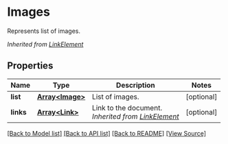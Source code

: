 ﻿# Images
Represents list of images.

*Inherited from [LinkElement](LinkElement.md)*
## Properties
Name | Type | Description | Notes
------------ | ------------- | ------------- | -------------
**list** | [**Array&lt;Image&gt;**](Image.md) | List of images. | [optional]
**links** | [**Array&lt;Link&gt;**](Link.md) | Link to the document.<br />*Inherited from [LinkElement](LinkElement.md)* | [optional]

[[Back to Model list]](../README.md#documentation-for-models) [[Back to API list]](../README.md#documentation-for-api-endpoints) [[Back to README]](../README.md) [[View Source]](../src/models/images.ts)

